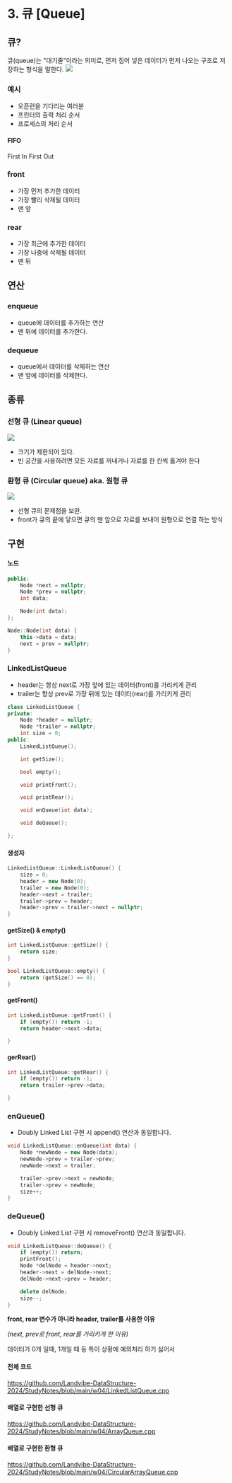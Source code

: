 # 3. 큐 [Queue]

## 큐?
큐(queue)는 "대기줄"이라는 의미로, 먼저 집어 넣은 데이터가 먼저 나오는 구조로 저장하는 형식을 말한다.
![](https://velog.velcdn.com/images/genius00hwan/post/cf0cac30-200b-4e4d-a540-5564b31ecb67/image.png)

### 예시
- 오픈런을 기다리는 여러분
- 프린터의 출력 처리 순서
- 프로세스의 처리 순서

#### FIFO
First In First Out

### front
- 가장 먼저 추가한 데이터
- 가장 빨리 삭제될 데이터
- 맨 앞
### rear
- 가장 최근에 추가한 데이터
- 가장 나중에 삭제될 데이터
- 맨 뒤
## 연산

### enqueue
- queue에 데이터를 추가하는 연산
- 맨 뒤에 데이터를 추가한다.

### dequeue
- queue에서 데이터를 삭제하는 연산
- 맨 앞에 데이터를 삭제한다.

## 종류

### 선형 큐 (Linear queue)
![](https://velog.velcdn.com/images/genius00hwan/post/aaafac53-c5d6-44e4-93fa-690c3174da75/image.png)

- 크기가 제한되어 있다.
- 빈 공간을 사용하려면 모든 자료를 꺼내거나 자료를 한 칸씩 옮겨야 한다

### 환형 큐 (Circular queue) aka. 원형 큐
![](https://velog.velcdn.com/images/genius00hwan/post/0d35aa97-2857-4dfb-ac37-0728962c7b4a/image.png)

- 선형 큐의 문제점을 보완.
- front가 큐의 끝에 닿으면 큐의 맨 앞으로 자료를 보내어 원형으로 연결 하는 방식

## 구현
#### 노드
```cpp
public:
    Node *next = nullptr;
    Node *prev = nullptr;
    int data;

    Node(int data);
};

Node::Node(int data) {
    this->data = data;
    next = prev = nullptr;
}
```
### LinkedListQueue
- header는 항상 next로 가장 앞에 있는 데이터(front)를 가리키게 관리
- trailer는 항상 prev로 가장 뒤에 있는 데이터(rear)를 가리키게 관리
```cpp
class LinkedListQueue {
private:
    Node *header = nullptr;
    Node *trailer = nullptr;
    int size = 0;
public:
    LinkedListQueue();

    int getSize();

    bool empty();

    void printFront();

    void printRear();

    void enQueue(int data);

    void deQueue();

};
```
#### 생성자
```cpp
LinkedListQueue::LinkedListQueue() {
    size = 0;
    header = new Node(0);
    trailer = new Node(0);
    header->next = trailer;
    trailer->prev = header;
    header->prev = trailer->next = nullptr;
}
```
#### getSize() & empty()
```cpp
int LinkedListQueue::getSize() { 
	return size; 
}
```
```cpp
bool LinkedListQueue::empty() { 
	return (getSize() == 0); 
}
```
#### getFront()

```cpp
int LinkedListQueue::getFront() {
    if (empty()) return -1;
    return header->next->data;

}
```
#### gerRear()
```cpp
int LinkedListQueue::getRear() {
    if (empty()) return -1;
    return trailer->prev->data;

}
```
### enQueue()
- Doubly Linked List 구현 시 append() 연산과 동일합니다.
```cpp
void LinkedListQueue::enQueue(int data) {
    Node *newNode = new Node(data);
    newNode->prev = trailer->prev;
    newNode->next = trailer;

    trailer->prev->next = newNode;
    trailer->prev = newNode;
    size++;
}
```
### deQueue()
- Doubly Linked List 구현 시 removeFront() 연산과 동일합니다.
```cpp
void LinkedListQueue::deQueue() {
    if (empty()) return;
    printFront();
    Node *delNode = header->next;
    header->next = delNode->next;
    delNode->next->prev = header;

    delete delNode;
    size--;
}
```

**front, rear 변수가 아니라 header, trailer를 사용한 이유**

_(next, prev로 front, rear를 가리키게 한 이유)_

데이터가 0개 일때, 1개일 때 등 특이 상황에 예외처리 하기 싫어서


#### 전체 코드
https://github.com/Landvibe-DataStructure-2024/StudyNotes/blob/main/w04/LinkedListQueue.cpp

#### 배열로 구현한 선형 큐
https://github.com/Landvibe-DataStructure-2024/StudyNotes/blob/main/w04/ArrayQueue.cpp

#### 배열로 구현한 환형 큐
https://github.com/Landvibe-DataStructure-2024/StudyNotes/blob/main/w04/CircularArrayQueue.cpp
